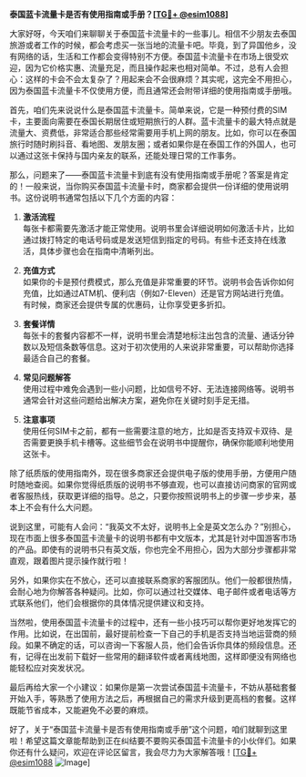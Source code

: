 **泰国蓝卡流量卡是否有使用指南或手册？[[TG💪+ @esim1088](https://t.me/s/esim1088)]**

大家好呀，今天咱们来聊聊关于泰国蓝卡流量卡的一些事儿。相信不少朋友去泰国旅游或者工作的时候，都会考虑买一张当地的流量卡吧。毕竟，到了异国他乡，没有网络的话，生活和工作都会变得特别不方便。泰国蓝卡流量卡在市场上很受欢迎，因为它价格实惠、流量充足，而且操作起来也相对简单。不过，总有人会担心：这样的卡会不会太复杂了？用起来会不会很麻烦？其实呢，这完全不用担心，因为泰国蓝卡流量卡不仅使用方便，而且通常还会附带详细的使用指南或手册哦。

首先，咱们先来说说什么是泰国蓝卡流量卡。简单来说，它是一种预付费的SIM卡，主要面向需要在泰国长期居住或短期旅行的人群。蓝卡流量卡的最大特点就是流量大、资费低，非常适合那些经常需要用手机上网的朋友。比如，你可以在泰国旅行时随时刷抖音、看地图、发朋友圈；或者如果你是在泰国工作的外国人，也可以通过这张卡保持与国内亲友的联系，还能处理日常的工作事务。

那么，问题来了——泰国蓝卡流量卡到底有没有使用指南或手册呢？答案是肯定的！一般来说，当你购买泰国蓝卡流量卡时，商家都会提供一份详细的使用说明书。这份说明书通常包括以下几个方面的内容：

1. **激活流程**  
   每张卡都需要先激活才能正常使用。说明书里会详细说明如何激活卡片，比如通过拨打特定的电话号码或是发送短信到指定的号码。有些卡还支持在线激活，具体步骤也会在指南中清晰列出。

2. **充值方式**  
   如果你的卡是预付费模式，那么充值是非常重要的环节。说明书会告诉你如何充值，比如通过ATM机、便利店（例如7-Eleven）还是官方网站进行充值。有时候，商家还会提供专属的优惠码，让你享受更多折扣。

3. **套餐详情**  
   每张卡的套餐内容都不一样，说明书里会清楚地标注出包含的流量、通话分钟数以及短信条数等信息。这对于初次使用的人来说非常重要，可以帮助你选择最适合自己的套餐。

4. **常见问题解答**  
   使用过程中难免会遇到一些小问题，比如信号不好、无法连接网络等。说明书通常会针对这些问题给出解决方案，避免你在关键时刻手足无措。

5. **注意事项**  
   使用任何SIM卡之前，都有一些需要注意的地方，比如是否支持双卡双待、是否需要更换手机卡槽等。这些细节会在说明书中提醒你，确保你能顺利地使用这张卡。

除了纸质版的使用指南外，现在很多商家还会提供电子版的使用手册，方便用户随时随地查阅。如果你觉得纸质版的说明书不够直观，也可以直接访问商家的官网或者客服热线，获取更详细的指导。总之，只要你按照说明书上的步骤一步步来，基本上不会有什么大问题。

说到这里，可能有人会问：“我英文不太好，说明书上全是英文怎么办？”别担心，现在市面上很多泰国蓝卡流量卡的说明书都有中文版本，尤其是针对中国游客市场的产品。即使有的说明书只有英文版，你也完全不用担心，因为大部分步骤都非常直观，跟着图片提示操作就行啦！

另外，如果你实在不放心，还可以直接联系商家的客服团队。他们一般都很热情，会耐心地为你解答各种疑问。比如，你可以通过社交媒体、电子邮件或者电话等方式联系他们，他们会根据你的具体情况提供建议和支持。

当然啦，使用泰国蓝卡流量卡的过程中，还有一些小技巧可以帮你更好地发挥它的作用。比如说，在出国前，最好提前检查一下自己的手机是否支持当地运营商的频段。如果不确定的话，可以咨询一下客服人员，他们会告诉你具体的频段信息。还有，记得在出发前下载好一些常用的翻译软件或者离线地图，这样即便没有网络也能轻松应对突发状况。

最后再给大家一个小建议：如果你是第一次尝试泰国蓝卡流量卡，不妨从基础套餐开始入手，等熟悉了使用方法之后，再根据自己的需求升级到更高档的套餐。这样既能节省成本，又能避免不必要的麻烦。

好了，关于“泰国蓝卡流量卡是否有使用指南或手册”这个问题，咱们就聊到这里啦！希望这篇文章能帮助到正在纠结要不要购买泰国蓝卡流量卡的小伙伴们。如果你还有什么疑问，欢迎在评论区留言，我会尽力为大家解答哦！[[TG💪+ @esim1088](https://t.me/s/esim1088) ![Image](https://i.postimg.cc/4NQfJmqS/Snipaste-2025-05-13-00-14-12.png)]